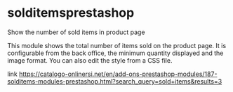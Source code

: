 # solditemsprestashop
Show the number of sold items in product page

This module shows the total number of items sold on the product page. It is configurable from the back office, the minimum quantity displayed and the image format. You can also edit the style from a CSS file.

link
https://catalogo-onlinersi.net/en/add-ons-prestashop-modules/187-solditems-modules-prestashop.html?search_query=sold+items&results=3
